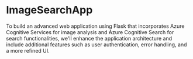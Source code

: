 # ImageSearchApp
To build an advanced web application using Flask that incorporates Azure Cognitive Services for image analysis and Azure Cognitive Search for search functionalities, we'll enhance the application architecture and include additional features such as user authentication, error handling, and a more refined UI. 
